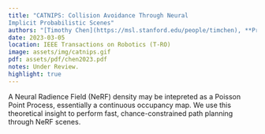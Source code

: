 ```yaml
---
title: "CATNIPS: Collision Avoidance Through Neural
Implicit Probabilistic Scenes"
authors: "[Timothy Chen](https://msl.stanford.edu/people/timchen), **Preston Culbertson**, and [Mac Schwager](https://web.stanford.edu/~schwager/)"
date: 2023-03-05
location: IEEE Transactions on Robotics (T-RO)
image: assets/img/catnips.gif
pdf: assets/pdf/chen2023.pdf
notes: Under Review.
highlight: true
---
```

A Neural Radience Field (NeRF) density may be intepreted as a Poisson Point Process, essentially a continuous occupancy map. We use this theoretical insight to perform fast, chance-constrained path planning through NeRF scenes.

